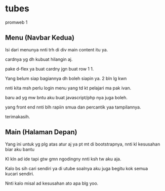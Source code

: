 # tubes
promweb 1

Menu (Navbar Kedua)
----------------------------------------------------

Isi dari menunya nnti trh di div main content itu ya.

cardnya yg dh kubuat hilangin aj.

pake d-flex ya buat cardny jgn buat row 1 1.


Yang belum siap bagiannya dh boleh siapin ya. 2 bln lg kwn

nnti kita msh perlu login menu yang td kt pelajari ma pak ivan.

baru ad yg mw bntu aku buat javascript/php nya juga boleh.

yang front end nnti blh rapiin smua dan percantik yaa tampilannya.

terimakasih.

Main (Halaman Depan)
------------------------------------------

Yang ini untuk yg plg atas atur aj ya pt mt di bootstrapnya, nnti kl kesusahan biar aku bantu

Kl kln ad ide tapi gtw gmn ngodingny nnti ksh tw aku aja.

Kalo bs sih cari sendiri ya di utube soalnya aku juga begitu kok semua kucari sendiri.

Nnti kalo misal ad kesusahan ato apa blg yoo.


